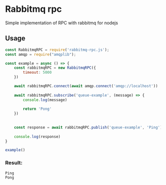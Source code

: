 # Rabbitmq rpc

Simple implementation of RPC with rabbitmq for nodejs

## Usage

```javascript
const RabbitmqRPC = require('rabbitmq-rpc.js');
const amqp = require("amqplib");

const example = async () => {
    const rabbitmqRPC = new RabbitmqRPC({
        timeout: 5000
    })

    await rabbitmqRPC.connect(await amqp.connect('amqp://localhost'))
    
    await rabbitmqRPC.subscribe('queue-example', (message) => {
        console.log(message)
        
        return 'Pong'
    })
    
    
    const response = await rabbitmqRPC.publish('queue-example', 'Ping')
    
    console.log(response)
}

example()
```

### Result:

```
Ping
Pong
```